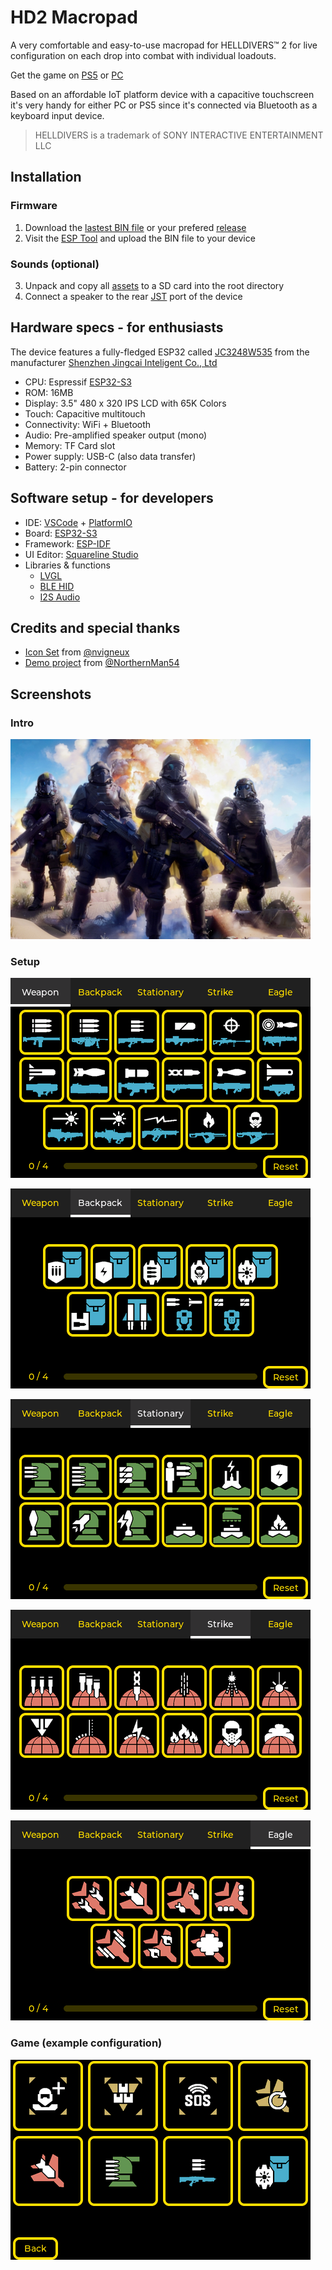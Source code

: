 # HD2 Macropad

A very comfortable and easy-to-use macropad for HELLDIVERS&trade; 2 for live configuration on each drop into combat with individual loadouts.

Get the game on [PS5](https://www.playstation.com/games/helldivers-2/) or [PC](https://store.steampowered.com/app/553850/HELLDIVERS_2/)

Based on an affordable IoT platform device with a capacitive touchscreen it's very handy for either PC or PS5 since it's connected via Bluetooth as a keyboard input device.

> HELLDIVERS is a trademark of SONY INTERACTIVE ENTERTAINMENT LLC

## Installation

### Firmware
1. Download the [lastest BIN file](https://github.com/unic8s/hd2_macropad/releases/latest/download/hd2_macropad.bin) or your prefered [release](https://github.com/unic8s/hd2_macropad/releases)
2. Visit the [ESP Tool](https://espressif.github.io/esptool-js/) and upload the BIN file to your device
### Sounds (optional)
3. Unpack and copy all [assets](https://github.com/unic8s/hd2_macropad/releases/latest/download/assets.zip) to a SD card into the root directory
4. Connect a speaker to the rear [JST](https://en.wikipedia.org/wiki/JST_connector) port of the device

## Hardware specs - for enthusiasts

The device features a fully-fledged ESP32 called [JC3248W535](https://s.click.aliexpress.com/e/_DneMCLR) from the manufacturer [Shenzhen Jingcai Inteligent Co., Ltd](https://www.displaysmodule.com/)

- CPU: Espressif [ESP32-S3](https://www.espressif.com/en/products/socs/esp32-s3)
- ROM: 16MB
- Display: 3.5" 480 x 320 IPS LCD with 65K Colors
- Touch: Capacitive multitouch
- Connectivity: WiFi + Bluetooth
- Audio: Pre-amplified speaker output (mono)
- Memory: TF Card slot
- Power supply: USB-C (also data transfer)
- Battery: 2-pin connector

## Software setup - for developers

- IDE: [VSCode](https://code.visualstudio.com/) + [PlatformIO](https://platformio.org/)
- Board: [ESP32-S3](https://www.espressif.com/en/products/socs/esp32-s3)
- Framework: [ESP-IDF](https://docs.espressif.com/projects/esp-idf/en/stable/esp32/get-started/index.html)
- UI Editor: [Squareline Studio](https://squareline.io/)
- Libraries & functions
  -  [LVGL](https://lvgl.io/)
  - [BLE HID](https://docs.espressif.com/projects/esp-idf/en/stable/esp32/api-reference/bluetooth/esp_hidd.html)
  - [I2S Audio](https://docs.espressif.com/projects/esp-idf/en/stable/esp32/api-reference/peripherals/i2s.html)
 
## Credits and special thanks

- [Icon Set](https://github.com/nvigneux/Helldivers-2-Stratagems-icons-svg) from [@nvigneux](https://github.com/nvigneux)
- [Demo project](https://github.com/NorthernMan54/JC3248W535EN) from [@NorthernMan54](https://github.com/NorthernMan54)
 
## Screenshots

### Intro

![](squareline/assets/intro.png)

### Setup

![](screens/setup_weapons.png)

![](screens/setup_backpacks.png)

![](screens/setup_stationary.png)

![](screens/setup_strike.png)

![](screens/setup_eagle.png)

### Game (example configuration)

![](screens/game.png)

